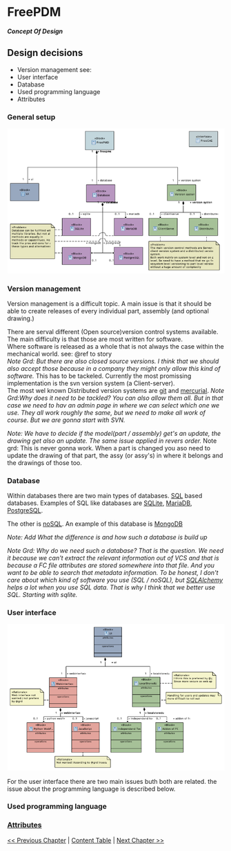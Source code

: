 # FreePDM
***Concept Of Design***

## Design decisions

- Version management see:
- User interface
- Database
- Used programming language
- Attributes

### General setup
![Block diagram FreePDM general](FreePDM_CoD-Figures/BDD_FreePMD-design.PNG)

### Version management

Version management is a difficult topic. A main issue is that it should be able to create releases of every individual part, assembly (and optional drawing.)  

There are serval different (Open source)version control systems available.
The main difficulty is that those are most written for software.  
Where software is released as a whole that is not always the case within the mechanical world. see: @ref to story  
_Note Grd: But there are also closed source versions. I think that we should also accept those because in a company they might only allow this kind of software._
This has to be tackeled. 
Currently the most promissing implementation is the svn version system (a Client-server).  
The most wel known Distributed version systems are [git](https://git-scm.com/) and [mercurial](https://www.mercurial-scm.org/).
_Note Grd:Why does it need to be tackled? You can also allow them all. But in that case we need to hav an admin page in where we can select which one we use. They all work roughly the same, but we need to make all work of course. But we are gonna start with SVN._


_Note: We have to decide if the model(part / assembly) get's an update,  the drawing get also an update. The same issue applied in revers order._
Note grd: This is never gonna work. When a part is changed you aso need to update the drawing of that part, the assy (or assy's) in where it belongs and the drawings of those too.

### Database

Within databases there are two main types of databases.
[SQL](https://en.wikipedia.org/wiki/SQL) based databases. Examples of SQL like databases are [SQLite](https://sqlite.org/index.html), [MariaDB](https://mariadb.org/), [PostgreSQL](https://www.postgresql.org/). 
<!--On https://sqlite.org/fileformat2.html is written:-->
<!--The main database file consists of one or more pages. The size of a page is a power of two between 512 and 65536 inclusive. All pages within the same database are the same size. The page size for a database file is determined by the 2-byte integer located at an offset of 16 bytes from the beginning of the database file.-->  
<!--Does this mean that it basically a big spreadsheet?-->

The other is [noSQL](https://en.wikipedia.org/wiki/NoSQL). An example of this database is [MongoDB](https://www.mongodb.com/)

_Note: Add What the difference is and how such a database is build up_

_Note Grd: Why do we need such a database? That is the question. We need it because we can't extract the relevant information out of VCS and that is because a FC file attributes are stored somewhere into that file. And you want to be able to search that metadata information. To be honest, I don't care about which kind of software you use (SQL / noSQL), but [SQLAlchemy](https://en.wikipedia.org/wiki/SQLAlchemy) helps a lot when you use SQL data. That is why I think that we better use SQL. Starting with sqlite._


### User interface
![Block diagram interface design](FreePDM_CoD-Figures/BDD_UI-design.png)

For the user interface there are two main issues buth both are related. the issue about the programming language is described below.


### Used programming language



### [Attributes](Attributes.md)


[<< Previous Chapter](FreePDM_02-Workflows.md) | [Content Table](FreePDM_00-CoD.md) | [Next Chapter >>](FreePDM_03-1-Attributes.md)
